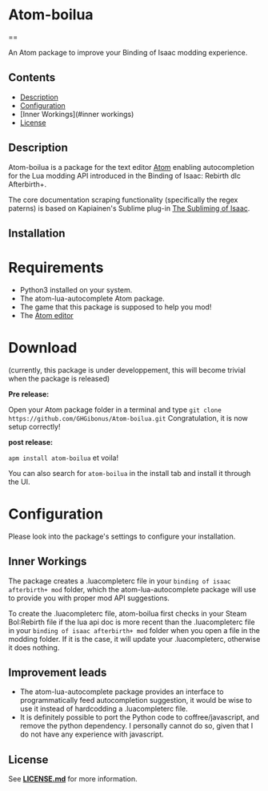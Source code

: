 # **Atom-boilua**
==

An Atom package to improve your Binding of Isaac modding experience.


## **Contents**
- [Description](#description)
- [Configuration](#configuration)
- [Inner Workings](#inner workings)
- [License](#license)

## **Description**
Atom-boilua is a package for the text editor [Atom](https://atom.io/) enabling autocompletion for the Lua modding API introduced in the Binding of Isaac: Rebirth dlc Afterbirth+.

The core documentation scraping functionality (specifically the regex paterns) is based on Kapiainen's Sublime plug-in [The Subliming of Isaac](https://github.com/Kapiainen/The-Subliming-Of-Isaac).

## **Installation**

# **Requirements**
- Python3 installed on your system.
- The atom-lua-autocomplete Atom package.
- The game that this package is supposed to help you mod!
- The [Atom editor](https://atom.io/)

# **Download**
(currently, this package is under developpement, this will become trivial when the package is released)

**Pre release:**

Open your Atom package folder in a terminal and type `git clone https://github.com/GHGibonus/Atom-boilua.git`
Congratulation, it is now setup correctly!

**post release:**

`apm install atom-boilua` et voila!

You can also search for `atom-boilua` in the install tab and install it through the UI.

# **Configuration**
Please look into the package's settings to configure your installation.

## **Inner Workings**
The package creates a .luacompleterc file in your `binding of isaac afterbirth+ mod` folder, which the atom-lua-autocomplete package will use to provide you with proper mod API suggestions.

To create the .luacompleterc file, atom-boilua first checks in your Steam BoI:Rebirth file if the lua api doc is more recent than the .luacompleterc file in your `binding of isaac afterbirth+ mod` folder when you open a file in the modding folder. If it is the case, it will update your .luacompleterc, otherwise it does nothing.

## **Improvement leads**
- The atom-lua-autocomplete package provides an interface to programmatically feed autocompletion suggestion, it would be wise to use it instead of hardcodding a .luacompleterc file.
- It is definitely possible to port the Python code to coffree/javascript, and remove the python dependency. I personally cannot do so, given that I do not have any experience with javascript.

## **License**
See [**LICENSE.md**](LICENSE.md) for more information.
